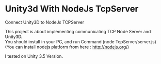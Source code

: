 Unity3d With NodeJs TcpServer
======================
Connect Unity3D to NodeJs TCPServer

This project is about implementing communicating TCP Node Server and Unity3D.  
You should install in your PC, and run Command (node TcpServer/server.js)  
(You can install nodejs platform from here : http://nodejs.org/)  
  
I tested on Unity 3.5 Version.  
